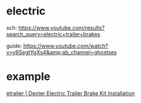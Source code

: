 # electric
sch: https://www.youtube.com/results?search_query=electric+trailer+brakes

guide: https://www.youtube.com/watch?v=y6SegtYgXs4&amp;ab_channel=ghostses

# example
[etrailer | Dexter Electric Trailer Brake Kit Installation](https://youtu.be/YK5h_K-9mCs)
